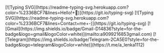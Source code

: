 <p dir="ltr">
[![Typing SVG](https://readme-typing-svg.herokuapp.com?color=%2336BCF7&lines=Hello!+👾)](https://git.io/typing-svg)
[![Typing SVG](https://readme-typing-svg.herokuapp.com?color=%2336BCF7&lines=Contact+me+-)](https://git.io/typing-svg)
[![Gmail](https://img.shields.io/badge/Gmail-D14836?style=for-the-badge&logo=gmail&logoColor=white)](mailto:a9099216853gmail.com) 
[![Telegram](https://img.shields.io/badge/Telegram-2CA5E0?style=for-the-badge&logo=telegram&logoColor=white)](https://t.me/a_lenka1112)
</p>
